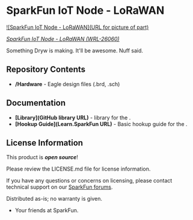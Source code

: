 SparkFun IoT Node - LoRaWAN
========================================

[![SparkFun IoT Node - LoRaWAN](URL for picture of part)](https://sparkle.sparkfun.com/sparkle/parts/26060)

[*SparkFun IoT Node - LoRaWAN (WRL-26060)*](https://sparkle.sparkfun.com/sparkle/parts/26060)

Something Dryw is making. It'll be awesome. Nuff said. 

Repository Contents
-------------------

* **/Hardware** - Eagle design files (.brd, .sch)

Documentation
--------------
* **[Library](GitHub library URL)** - <LANGUAGE> library for the <PRODUCT NAME>.
* **[Hookup Guide](Learn.SparkFun URL)** - Basic hookup guide for the <PRODUCT NAME>.


License Information
-------------------

This product is _**open source**_! 

Please review the LICENSE.md file for license information. 

If you have any questions or concerns on licensing, please contact technical support on our [SparkFun forums](https://forum.sparkfun.com/viewforum.php?f=152).

Distributed as-is; no warranty is given.

- Your friends at SparkFun.

_<COLLABORATION CREDIT>_
